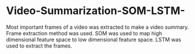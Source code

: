 # Video-Summarization-SOM-LSTM-
  Most important frames of a video was extracted to make a video summary. Frame extraction method was used. SOM was used to map high dimensional feature space to low dimensional feature space. LSTM was used to extract the frames.
